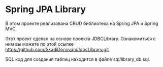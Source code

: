 # Spring JPA Library
В этом проекте реализована CRUD библиотека на Spring JPA и
Spring MVC.

Этот проект сделан на основе проекта JDBCLibrary. Ознакомиться с ним вы можете по этой ссылке
https://github.com/SkadiDonovan/JdbcLibrary.git

SQL код для создания таблиц находится в файле sql/library_db.sql.
